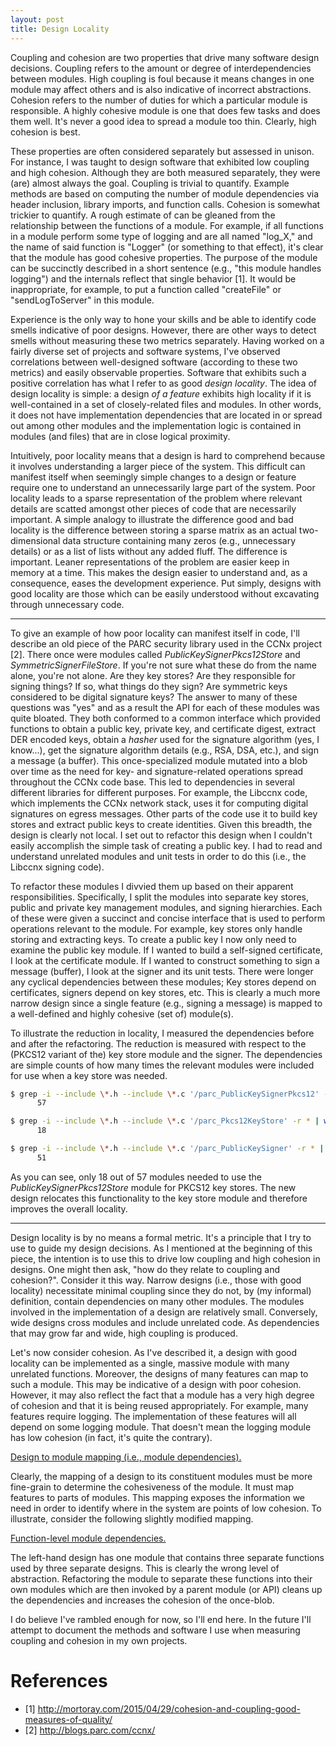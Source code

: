 ```yaml
---
layout: post
title: Design Locality
---
```


Coupling and cohesion are two properties that drive many software design decisions.
Coupling refers to the amount or degree of interdependencies between modules. High
coupling is foul because it means changes in one module may affect others and
is also indicative of incorrect abstractions. Cohesion refers to the number of
duties for which a particular module is responsible. A highly cohesive module is one
that does few tasks and does them well. It's never a good idea to spread a module too
thin. Clearly, high cohesion is best.

These properties are often considered separately but assessed in unison. For instance, I was
taught to design software that exhibited low coupling and high cohesion. Although
they are both measured separately, they were (are) almost always the goal. Coupling
is trivial to quantify. Example methods are based on computing the number of module
dependencies via header inclusion, library imports, and function calls. Cohesion is
somewhat trickier to quantify. A rough estimate of can be gleaned from the relationship
between the functions of a module. For example, if all functions in a module perform
some type of logging and are all named "log_X," and the name of said function is
"Logger" (or something to that effect), it's clear that the module has good cohesive
properties. The purpose of the module can be succinctly described in a short sentence
(e.g., "this module handles logging") and the internals reflect that single
behavior [1]. It would be inappropriate, for example, to put a function called
"createFile" or "sendLogToServer" in this module.

Experience is the only way to hone your skills and be able to identify code smells
indicative of poor designs. However, there are other ways to detect smells without
measuring these two metrics separately. Having worked on a fairly diverse set
of projects and software systems, I've observed correlations between well-designed
software (according to these two metrics) and easily observable properties. Software
that exhibits such a positive correlation has what I refer to as good *design locality*.
The idea of design locality is simple: a design *of a feature* exhibits
high locality if it is well-contained in a set of closely-related files and modules.
In other words, it does not have implementation dependencies that are located in or
spread out among other modules and the implementation logic is contained in
modules (and files) that are in close logical proximity.

Intuitively, poor locality means that a design is hard to comprehend because it
involves understanding a larger piece of the system. This difficult can manifest
itself when seemingly simple changes to a design or feature require one to understand
an unnecessarily large part of the system. Poor locality leads to a sparse
representation of the problem where relevant details are scatted amongst other
pieces of code that are necessarily important. A simple analogy to illustrate the difference
good and bad locality is the difference between storing a sparse matrix as an
actual two-dimensional data structure containing many zeros (e.g., unnecessary
details) or as a list of lists without any added fluff.
The difference is important. Leaner representations of the problem are easier
keep in memory at a time. This makes the design easier to understand and, as
a consequence, eases the development experience. Put simply, designs with good
locality are those which can be easily understood without excavating through
unnecessary code.

---

To give an example of how poor locality can manifest itself in code, I'll describe
an old piece of the PARC security library used in the CCNx project [2]. There once
were modules called _PublicKeySignerPkcs12Store_ and _SymmetricSignerFileStore_.
If you're not sure what these do from the name alone, you're not alone. Are they
key stores? Are they responsible for signing things? If so, what things do they sign?
Are symmetric keys considered to be digital signature keys? The answer to many
of these questions was "yes" and as a result the API for each of these modules was quite bloated.
They both conformed to a common interface which provided functions to obtain
a public key, private key, and certificate digest, extract DER encoded keys,
obtain a _hasher_ used for the signature algorithm (yes, I know...), get the
signature algorithm details (e.g., RSA, DSA, etc.), and sign a message (a buffer).
This once-specialized module mutated into a blob over time as the need for key-
and signature-related operations spread throughout the CCNx code base. This led to
dependencies in several different libraries for different purposes. For example,
the Libccnx code, which implements the CCNx network stack, uses it for computing
digital signatures on egress messages. Other parts of the code use it to build
key stores and extract public keys to create identities. Given this breadth, the
design is clearly not local. I set out to refactor this design when I couldn't
easily accomplish the simple task of creating a public key. I had to read
and understand unrelated modules and unit tests in order to do this (i.e.,
the Libccnx signing code).

To refactor these modules I divvied them up based on their apparent responsibilities.
Specifically, I split the modules into separate key stores, public and private key management
modules, and signing hierarchies. Each of these were given a succinct and concise interface that is used
to perform operations relevant to the module. For example, key stores only handle storing
and extracting keys. To create a public key I now only need to examine the public
key module. If I wanted to build a self-signed certificate, I look at the
certificate module. If I wanted to construct something to sign a message (buffer),
I look at the signer and its unit tests. There were longer any cyclical dependencies
between these modules; Key stores depend on certificates, signers depend on key stores,
etc. This is clearly a much more narrow design since a single feature (e.g.,
signing a message) is mapped to a well-defined and highly cohesive (set of) module(s).

To illustrate the reduction in locality, I measured the dependencies before and
after the refactoring. The reduction is measured with respect to the (PKCS12
variant of the) key store module and the signer. The dependencies are simple counts
of how many times the relevant modules were included for use when a key store was needed.

```bash
$ grep -i --include \*.h --include \*.c '/parc_PublicKeySignerPkcs12' -r * | wc -l
      57
```

```bash
$ grep -i --include \*.h --include \*.c '/parc_Pkcs12KeyStore' -r * | wc -l
      18
```

```bash
$ grep -i --include \*.h --include \*.c '/parc_PublicKeySigner' -r * | wc -l
      51
```

As you can see, only 18 out of 57 modules needed to use the _PublicKeySignerPkcs12Store_
module for PKCS12 key stores. The new design relocates this functionality to the
key store module and therefore improves the overall locality.

---

Design locality is by no means a formal metric. It's a principle that I try to
use to guide my design decisions. As I mentioned at the beginning of this piece,
the intention is to use this to drive low coupling and high cohesion in designs.
One might then ask, "how do they relate to coupling and cohesion?". Consider it
this way. Narrow designs (i.e., those with good locality) necessitate minimal
coupling since they do not, by (my informal) definition, contain dependencies on
many other modules. The modules involved in the implementation of a design are
relatively small. Conversely, wide designs cross modules and include unrelated
code. As dependencies that may grow far and wide, high coupling is produced.

Let's now consider cohesion. As I've described it, a design with good locality
can be implemented as a single, massive module with many unrelated functions.
Moreover, the designs of many features can map to such a module. This
may be indicative of a design with poor cohesion. However, it may also reflect the
fact that a module has a very high degree of cohesion and that it is being reused
appropriately. For example, many features require logging. The implementation of
these features will all depend on some logging module. That doesn't mean the logging
module has low cohesion (in fact, it's quite the contrary).

[Design to module mapping (i.e., module dependencies).](/images/posts/design_module_mapping.png)

Clearly, the mapping of a design to its constituent modules must be more fine-grain
to determine the cohesiveness of the module. It must map features to parts of modules.
This mapping exposes the information we need in order to identify where in the
system are points of low cohesion. To illustrate, consider the following slightly
modified mapping.

[Function-level module dependencies.](/images/posts/fine_grain_design_mapping.png)

The left-hand design has one module that contains three separate functions used
by three separate designs. This is clearly the wrong level of abstraction. Refactoring
the module to separate these functions into their own modules which are then
invoked by a parent module (or API) cleans up the dependencies and increases
the cohesion of the once-blob.

I do believe I've rambled enough for now, so I'll end here. In the future I'll
attempt to document the methods and software I use when measuring coupling and
cohesion in my own projects.

# References

- [1] http://mortoray.com/2015/04/29/cohesion-and-coupling-good-measures-of-quality/
- [2] http://blogs.parc.com/ccnx/
